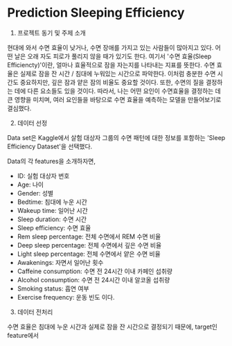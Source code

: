 # Prediction Sleeping Efficiency

1. 프로젝트 동기 및 주제 소개

현대에 와서 수면 효율이 낮거나, 수면 장애를 가지고 있는 사람들이 많아지고 있다. 어떤 날은 오래 자도 피로가 풀리지 않을 때가 있기도 한다.
여기서 '수면 효율(Sleep Efficiencty)'이란, 얼마나 효율적으로 잠을 자는지를 나타내는 지표를 뜻한다.
수면 효율은 실제로 잠을 잔 시간 / 침대에 누워있는 시간으로 파악한다.
이처럼 충분한 수면 시간도 중요하지만, 깊은 잠과 얕은 잠의 비율도 중요할 것이다. 또한, 수면의 질을 결정하는 데에 다른 요소들도 있을 것이다.
따라서, 나는 어떤 요인이 수면효율을 결정하는 데 큰 영향을 미치며, 여러 요인들을 바탕으로 수면 효율을 예측하는 모델을 만들어보기로 결심했다.


2. 데이터 선정

Data set은 Kaggle에서 살험 대상자 그룹의 수면 패턴에 대한 정보를 포함하는 'Sleep Efficiency Dataset'을 선택했다.

Data의 각 features을 소개하자면,
- ID: 실험 대상자 번호
- Age: 나이
- Gender: 성별
- Bedtime: 침대에 누운 시간
- Wakeup time: 일어난 시간 
- Sleep duration: 수면 시간
- Sleep efficiency: 수면 효율
- Rem sleep percentage: 전체 수면에서 REM 수면 비율
- Deep sleep percentage: 전체 수면에서 깊은 수면 비율
- Light sleep percentage: 전체 수면에서 얕은 수면 비율
- Awakenings: 자면서 일어난 횟수
- Caffeine consumption: 수면 전 24시간 이내 카페인 섭취량
- Alcohol consumption: 수면 전 24시간 이내 알코올 섭취량
- Smoking status: 흡연 여부
- Exercise frequency: 운동 빈도
이다.


3. 데이터 전처리

수면 효율은 침대에 누운 시간과 실제로 잠을 잔 시간으로 결정되기 때문에, target인 feature에서
